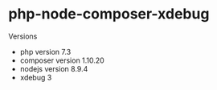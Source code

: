 # php-node-composer-xdebug
Versions
 - php version 7.3
 - composer version 1.10.20
 - nodejs version 8.9.4
 - xdebug 3
